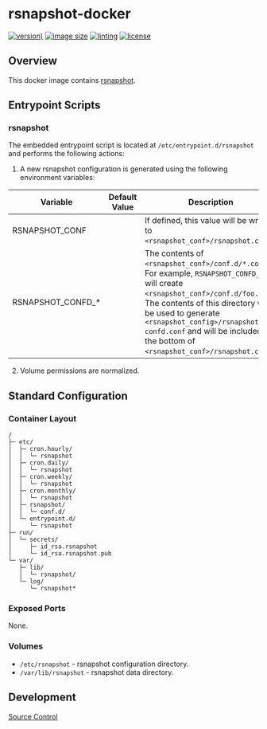 # rsnapshot-docker

[![version)](https://img.shields.io/docker/v/crashvb/rsnapshot/latest)](https://hub.docker.com/repository/docker/crashvb/rsnapshot)
[![image size](https://img.shields.io/docker/image-size/crashvb/rsnapshot/latest)](https://hub.docker.com/repository/docker/crashvb/rsnapshot)
[![linting](https://img.shields.io/badge/linting-hadolint-yellow)](https://github.com/hadolint/hadolint)
[![license](https://img.shields.io/github/license/crashvb/rsnapshot-docker.svg)](https://github.com/crashvb/rsnapshot-docker/blob/master/LICENSE.md)

## Overview

This docker image contains [rsnapshot](https://rsnapshot.org/).

## Entrypoint Scripts

### rsnapshot

The embedded entrypoint script is located at `/etc/entrypoint.d/rsnapshot` and performs the following actions:

1. A new rsnapshot configuration is generated using the following environment variables:

 | Variable | Default Value | Description |
 | -------- | ------------- | ----------- |
 | RSNAPSHOT\_CONF | | If defined, this value will be written to `<rsnapshot_conf>/rsnapshot.conf`. |
 | RSNAPSHOT\_CONFD\_* | | The contents of `<rsnapshot_conf>/conf.d/*.conf`. For example, `RSNAPSHOT_CONFD_FOO` will create `<rsnapshot_conf>/conf.d/foo.conf`. The contents of this directory will be used to generate `<rsnapshot_config>/rsnapshot-confd.conf` and will be included at the bottom of `<rsnapshot_conf>/rsnapshot.conf`. |

2. Volume permissions are normalized.

## Standard Configuration

### Container Layout

```
/
├─ etc/
│  ├─ cron.hourly/
│  │  └─ rsnapshot
│  ├─ cron.daily/
│  │  └─ rsnapshot
│  ├─ cron.weekly/
│  │  └─ rsnapshot
│  ├─ cron.monthly/
│  │  └─ rsnapshot
│  ├─ rsnapshot/
│  │  └─ conf.d/
│  └─ entrypoint.d/
│     └─ rsnapshot
├─ run/
│  └─ secrets/
│     ├─ id_rsa.rsnapshot
│     └─ id_rsa.rsnapshot.pub
└─ var/
   ├─ lib/
   │  └─ rsnapshot/
   └─ log/
      └─ rsnapshot*
```

### Exposed Ports

None.

### Volumes

* `/etc/rsnapshot` - rsnapshot configuration directory.
* `/var/lib/rsnapshot` - rsnapshot data directory.

## Development

[Source Control](https://github.com/crashvb/rsnapshot-docker)

